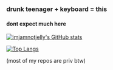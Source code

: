 ### drunk teenager + keyboard = this
#### dont expect much here
[![imjamnotjelly's GitHub stats](https://github-readme-stats.vercel.app/api?username=imjamnotjelly&theme=radical&show_icons=true)](https://github.com/anuraghazra/github-readme-stats)

[![Top Langs](https://github-readme-stats.vercel.app/api/top-langs/?username=imjamnotjelly&theme=radical&layout=compact)](https://github.com/anuraghazra/github-readme-stats)

(most of my repos are priv btw)
